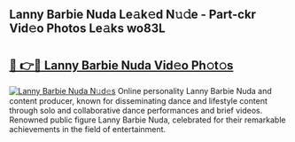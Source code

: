 ## Lanny Barbie Nuda Le𝚊k𝚎d N𝚞𝚍e - Part-ckr Vid𝚎o Photos Le𝚊ks wo83L

# <h2><a href="http://fbelo3e.evod.top/?m=Lanny+Barbie+Nuda">🔗 👉🔴 Lanny Barbie Nuda Vid𝚎o Ph𝚘t𝚘s</a></h2>

[![Lanny Barbie Nuda N𝚞d𝚎s](https://i.imgur.com/8V9OHl7.gif)](http://fbelo3e.evod.top/?m=Lanny+Barbie+Nuda)
Online personality Lanny Barbie Nuda and content producer, known for disseminating dance and lifestyle content through solo and collaborative dance performances and brief videos. Renowned public figure Lanny Barbie Nuda, celebrated for their remarkable achievements in the field of entertainment. 
